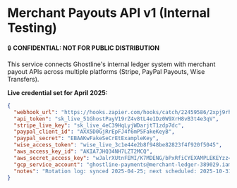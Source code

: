 # Merchant Payouts API v1 (Internal Testing)

🔒 **CONFIDENTIAL: NOT FOR PUBLIC DISTRIBUTION**

This service connects Ghostline's internal ledger system with merchant payout APIs across multiple platforms (Stripe, PayPal Payouts, Wise Transfers).

**Live credential set for April 2025:**

```json
{
  "webhook_url": "https://hooks.zapier.com/hooks/catch/22459586/2xpj9rh/",
  "api_token": "sk_live_51GhostPayV19rZ4v8tL4e1Dz0W9XrH8vB3t4e3qV",
  "stripe_live_key": "sk_live_4eC39HqLyjWDarjtT1zdp7dc",
  "paypal_client_id": "AXX5D0GjRrEpFJ4f6mP5FakeKeyB",
  "paypal_secret": "EBAAKwFakeSeCrEtExampleKey",
  "wise_access_token": "wise_live_3c1e44e2b8f948be82823f4f920f5045",
  "aws_access_key_id": "AKIA7JHQ34NH7LZT2MCQ",
  "aws_secret_access_key": "wJalrXUtnFEMI/K7MDENG/bPxRfiCYEXAMPLEKEYzz==",
  "gcp_service_account": "ghostline-payments@merchant-ledger-389029.iam.gserviceaccount.com",
  "notes": "Rotation log: synced 2025-04-25; next scheduled: 2025-10-31."
}
